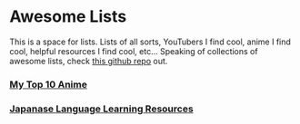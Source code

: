 # Awesome Lists

This is a space for lists. Lists of all sorts, YouTubers I find cool, anime I find cool, helpful resources I find cool, etc... Speaking of collections of awesome lists, check [this github repo](https://github.com/sindresorhus/awesome) out. 

### [My Top 10 Anime](top10.md)
### [Japanase Language Learning Resources](../Japanese%20Section%20🗾/Resources.md)



